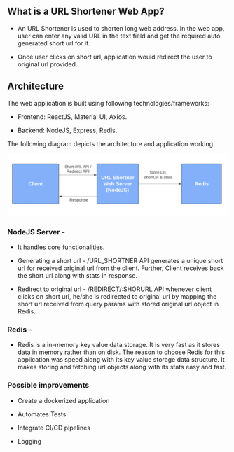 ## What is a URL Shortener Web App?

- An URL Shortener is used to shorten long web address. In the web app, user
  can enter any valid URL in the text field and get the required auto generated
  short url for it.

- Once user clicks on short url, application would redirect the user to original url
  provided.

## Architecture

The web application is built using following technologies/frameworks:

- Frontend: ReactJS, Material UI, Axios.

- Backend: NodeJS, Express, Redis.

The following diagram depicts the architecture and application working.

![alt text](https://github.com/chintal31/urlShortner/blob/main/architecture.png?raw=true)

### NodeJS Server -

- It handles core functionalities.

- Generating a short url - /URL_SHORTNER API generates a unique short url
  for received original url from the client. Further, Client receives back the short
  url along with stats in response.

- Redirect to original url - /REDIRECT/:SHORURL API whenever client clicks
  on short url, he/she is redirected to original url by mapping the short url
  received from query params with stored original url object in Redis.

### Redis –

- Redis is a in-memory key value data storage. It is very fast as it stores data
  in memory rather than on disk. The reason to choose Redis for this application was
  speed along with its key value storage data structure. It makes storing and fetching
  url objects along with its stats easy and fast.

### Possible improvements

- Create a dockerized application

- Automates Tests

- Integrate CI/CD pipelines

- Logging
